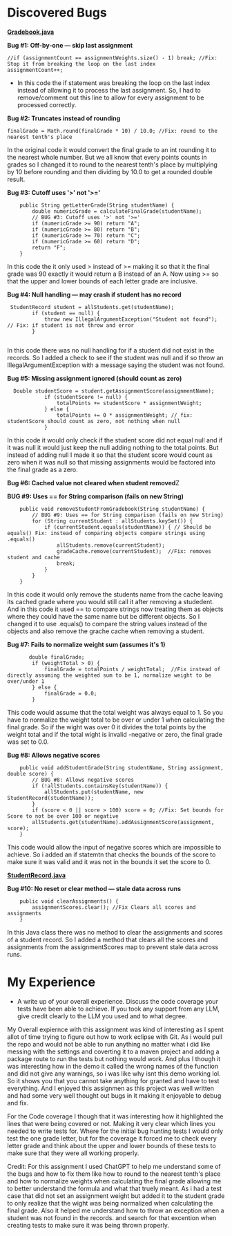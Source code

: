 # Discovered Bugs

<b><u>Gradebook.java</u></b>
 
 **Bug #1: Off-by-one — skip last assignment** 
 ```
 //if (assignmentCount == assignmentWeights.size() - 1) break; //Fix: Stop it from breaking the loop on the last index
assignmentCount++;
 ```
 * In this code the if statement was breaking the loop on the last index instead of allowing it to process the last assignment. So, I had to remove/comment out this line to allow for every assignment to be processed correctly.

**Bug #2: Truncates instead of rounding** 
 ```
 finalGrade = Math.round(finalGrade * 10) / 10.0; //Fix: round to the nearest tenth's place
 ```
 In the original code it would convert the final grade to an int rounding it to the nearest whole number. But we all know that every points counts in grades so I changed it to round to the nearest tenth's place by multiplying by 10 before rounding and then dividing by 10.0 to get a rounded double result.

**Bug #3: Cutoff uses '>' not '>='**
```
    public String getLetterGrade(String studentName) {
        double numericGrade = calculateFinalGrade(studentName);
        // BUG #3: Cutoff uses '>' not '>='
        if (numericGrade >= 90) return "A";
        if (numericGrade >= 80) return "B";
        if (numericGrade >= 70) return "C";
        if (numericGrade >= 60) return "D";
        return "F";
    }
```
In this code the it only used > instead of >= making it so that it the final grade was 90 exactly it would return a B instead of an A. Now using >= so that the upper and lower bounds of each letter grade are inclusive. 

**Bug #4: Null handling — may crash if student has no record**
```
 StudentRecord student = allStudents.get(studentName);
        if (student == null) {
        	throw new IllegalArgumentException("Student not found"); // Fix: if student is not throw and error
        }
        
```
In this code there was no null handling for if a student did not exist in the records. So I added a check to see if the student was null and if so throw an IllegalArgumentException with a message saying the student was not found.

**Bug #5: Missing assignment ignored (should count as zero)**
```
  Double studentScore = student.getAssignmentScore(assignmentName);
            if (studentScore != null) {
                totalPoints += studentScore * assignmentWeight;
            } else {
            	totalPoints += 0 * assignmentWeight; // fix: studentScore should count as zero, not nothing when null
            }
```
In this code it would only check if the student score did not equal null and if it was null it would just keep the null adding nothing to the total points. But instead of adding null I made it so that the student score would count as zero when it was null so that missing assignments would be factored into the final grade as a zero.

**Bug #6: Cached value not cleared when student removed**Z

**BUG #9: Uses == for String comparison (fails on new String)**
```
    public void removeStudentFromGradebook(String studentName) {
        // BUG #9: Uses == for String comparison (fails on new String)
        for (String currentStudent : allStudents.keySet()) {
            if (currentStudent.equals(studentName)) { // Should be equals() Fix: instead of comparing objects compare strings using .equals()
                allStudents.remove(currentStudent);
                gradeCache.remove(currentStudent);  //Fix: removes student and cache 
                break;
            }
        }
    }
```
In this code it would only remove the students name from the cache leaving its cached grade where you would still call it after removing a studedent. And in this code it used == to compare strings now treating them as objects where they could have the same name but be different objects. So I changed it to use .equals() to compare the string values instead of the objects and also remove the grache cache when removing a student.

**Bug #7: Fails to normalize weight sum (assumes it's 1)**
```
       double finalGrade;
        if (weightTotal > 0) {
            finalGrade = totalPoints / weightTotal;  //Fix instead of directly assuming the weighted sum to be 1, normalize weight to be over/under 1
        } else {
            finalGrade = 0.0;
        }
```
This code would assume that the total weight was always equal to 1. So you have to normalize the weight total to be over or under 1 when calculating the final grade. So if the wight was over 0 it divides the total points by the weight total and if the total wight is invalid -negative or zero, the final grade was set to 0.0.

**Bug #8: Allows negative scores**
```
    public void addStudentGrade(String studentName, String assignment, double score) {
        // BUG #8: Allows negative scores
        if (!allStudents.containsKey(studentName)) {
            allStudents.put(studentName, new StudentRecord(studentName));
        }
        if (score < 0 || score > 100) score = 0; //Fix: Set bounds for Score to not be over 100 or negative
        allStudents.get(studentName).addAssignmentScore(assignment, score);
    }
```
This code would allow the input of negative scores which are impossible to achieve. So i added an if statemtn that checks the bounds of the score to make sure it was valid and it was not in the bounds it set the score to 0. 

<b><u>StudentRecord.java</b></u>

**Bug #10: No reset or clear method — stale data across runs**
```
    public void clearAssignments() {
        assignmentScores.clear(); //Fix Clears all scores and assignments
    }
```
In this Java class there was no method to clear the assignments and scores of a student record. So I added a method that clears all the scores and assignments from the assignmentScores map to prevent stale data across runs.



 # My Experience
 * A write up of your overall experience. Discuss the code coverage your tests have been able to achieve. If you took any support from any LLM, give credit clearly to the LLM you used and to what degree. 

 My Overall expiernce with this assignment was kind of interesting as I spent allot of time trying to figure out how to work eclipse with Git. As i would pull the repo and would not be able to run anything no matter what i did like messing with the settings and coverting it to a maven project and adding a package route to run the tests but nothing would work. And plus I though it was interesting how in the demo it called the wrong names of the function and did not give any warnings, so i was like why isnt this demo working lol. So it shows you that you cannot take anything for granted and have to test everything. And I enjoyed this assignmen as this project was well written and had some very well thought out bugs in it making it enjoyable to debug and fix.

 For the Code coverage I though that it was interesting how it highlighted the lines that were being covered or not. Making it very clear which lines you needed to write tests for. Where for the initial bug hunting tests I would only test the one grade letter, but for the coverage it forced me to check every letter grade and think about the upper and lower bounds of these tests to make sure that they were all working properly.

 Credit: For this assignment I used ChatGPT to help me understand some of the bugs and how to fix them like how to round to the nearest tenth's place and how to normalize weights when calculating the final grade allowing me to better understand the formula and what that truely meant. As i had a test case that did not set an assignment weight but added it to the student grade to only realize that the wight was being normalized when calculating the final grade. Also it helped me understand how to throw an exception when a student was not found in the records. and search for that excention when creating tests to make sure it was being thrown properly. 
